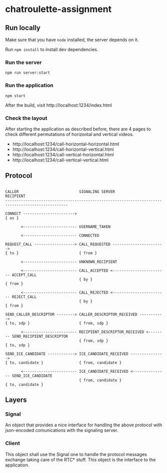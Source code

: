 # chatroulette-assignment

## Run locally

Make sure that you have `node` installed, the server depends on it.

Run `npm install` to install dev dependencies.

### Run the server

```
npm run server:start
```

### Run the application

```
npm start
```

After the build, visit http://localhost:1234/index.html

### Check the layout

After starting the application as described before, there are 4 pages to check
different permutations of horizontal and vertical videos.

- http://localhost:1234/call-horizontal-horizontal.html
- http://localhost:1234/call-horizontal-vertical.html
- http://localhost:1234/call-vertical-horizontal.html
- http://localhost:1234/call-vertical-vertical.html

## Protocol

```

CALLER                           SIGNALING SERVER                        RECIPIENT
--------------------------------------------------------------------------------------------------

CONNECT ----------------------->
{ as }

       <------------------------ USERNAME_TAKEN

       <------------------------ CONNECTED

REQUEST_CALL ------------------> CALL_REQUESTED ----------------------->
{ to }                           { from }

       <------------------------ UNKNOWN_RECIPIENT

       <------------------------ CALL_ACCEPTED <------------------------ ACCEPT_CALL
                                 { by }                                  { from }

       <------------------------ CALL_REJECTED <------------------------ REJECT_CALL
                                 { by }                                  { from }

SEND_CALLER_DESCRIPTOR --------> CALLER_DESCRIPTOR_RECEIVED ----------->
{ to, sdp }                      { from, sdp }

       <------------------------ RECIPIENT_DESCRIPTOR_RECEIVED <-------- SEND_RECIPIENT_DESCRIPTOR
                                 { from, sdp }                           { to, sdp }

SEND_ICE_CANDIDATE ------------> ICE_CANDIDATE_RECEIVED --------------->
{ to, candidate }                { from, candidate }

       <------------------------ ICE_CANDIDATE_RECEIVED <--------------- SEND_ICE_CANDIDATE
                                 { from, candidate }                     { to, candidate }

```

## Layers

### Signal

An object that provides a nice interface for handling the above protocol with
json-encoded comunications with the signaling server.

### Client

This object shall use the Signal one to handle the protocol messages exchange
taking care of the RTC* stuff. This object is the interface to the application.
